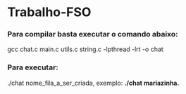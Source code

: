 # Trabalho-FSO

### Para compilar basta executar o comando abaixo:
gcc chat.c main.c utils.c string.c -lpthread -lrt -o chat

### Para executar:
./chat nome_fila_a_ser_criada, exemplo: <b>./chat mariazinha.</b>


